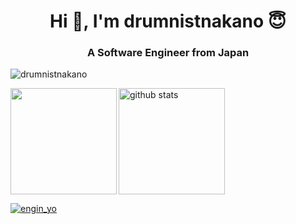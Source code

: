 <h1 align="center">Hi 👋, I'm drumnistnakano 😇 </h1>
<h3 align="center">A Software Engineer from Japan</h3>

<p align="left"> <img src="https://komarev.com/ghpvc/?username=drumnistnakano&label=Profile%20views&color=0e75b6&style=flat" alt="drumnistnakano" /> </p>

<a href="https://github.com/drumnistnakano">
  <img align="left" height="170px" src="https://github-readme-stats.vercel.app/api/top-langs/?username=drumnistnakano&layout=compact&theme=dracula&hide=Vim%20script,html,css,shell,jupyter%20notebook,less&count_private=true" />
  <img alt="github stats" height="170px" src="https://github-readme-stats.vercel.app/api?username=drumnistnakano&theme=dracula&show_icons=true&rank_icon=github" />
</a>


<p align="left"> <a href="https://twitter.com/engin_yo" target="blank"><img src="https://img.shields.io/twitter/follow/engin_yo?logo=twitter&style=for-the-badge" alt="engin_yo" /></a> </p>
